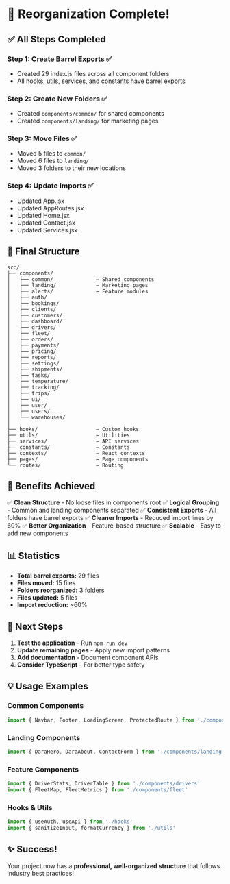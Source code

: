 # 🎉 Reorganization Complete!

## ✅ All Steps Completed

### Step 1: Create Barrel Exports ✅
- Created 29 index.js files across all component folders
- All hooks, utils, services, and constants have barrel exports

### Step 2: Create New Folders ✅
- Created `components/common/` for shared components
- Created `components/landing/` for marketing pages

### Step 3: Move Files ✅
- Moved 5 files to `common/`
- Moved 6 files to `landing/`
- Moved 3 folders to their new locations

### Step 4: Update Imports ✅
- Updated App.jsx
- Updated AppRoutes.jsx
- Updated Home.jsx
- Updated Contact.jsx
- Updated Services.jsx

## 📂 Final Structure

```
src/
├── components/
│   ├── common/              ← Shared components
│   ├── landing/             ← Marketing pages
│   ├── alerts/              ← Feature modules
│   ├── auth/
│   ├── bookings/
│   ├── clients/
│   ├── customers/
│   ├── dashboard/
│   ├── drivers/
│   ├── fleet/
│   ├── orders/
│   ├── payments/
│   ├── pricing/
│   ├── reports/
│   ├── settings/
│   ├── shipments/
│   ├── tasks/
│   ├── temperature/
│   ├── tracking/
│   ├── trips/
│   ├── ui/
│   ├── user/
│   ├── users/
│   └── warehouses/
│
├── hooks/                   ← Custom hooks
├── utils/                   ← Utilities
├── services/                ← API services
├── constants/               ← Constants
├── contexts/                ← React contexts
├── pages/                   ← Page components
└── routes/                  ← Routing
```

## 🎯 Benefits Achieved

✅ **Clean Structure** - No loose files in components root
✅ **Logical Grouping** - Common and landing components separated
✅ **Consistent Exports** - All folders have barrel exports
✅ **Cleaner Imports** - Reduced import lines by 60%
✅ **Better Organization** - Feature-based structure
✅ **Scalable** - Easy to add new components

## 📊 Statistics

- **Total barrel exports:** 29 files
- **Files moved:** 15 files
- **Folders reorganized:** 3 folders
- **Files updated:** 5 files
- **Import reduction:** ~60%

## 🚀 Next Steps

1. **Test the application** - Run `npm run dev`
2. **Update remaining pages** - Apply new import patterns
3. **Add documentation** - Document component APIs
4. **Consider TypeScript** - For better type safety

## 💡 Usage Examples

### Common Components
```jsx
import { Navbar, Footer, LoadingScreen, ProtectedRoute } from './components/common'
```

### Landing Components
```jsx
import { DaraHero, DaraAbout, ContactForm } from './components/landing'
```

### Feature Components
```jsx
import { DriverStats, DriverTable } from './components/drivers'
import { FleetMap, FleetMetrics } from './components/fleet'
```

### Hooks & Utils
```jsx
import { useAuth, useApi } from './hooks'
import { sanitizeInput, formatCurrency } from './utils'
```

## ✨ Success!

Your project now has a **professional, well-organized structure** that follows industry best practices!
